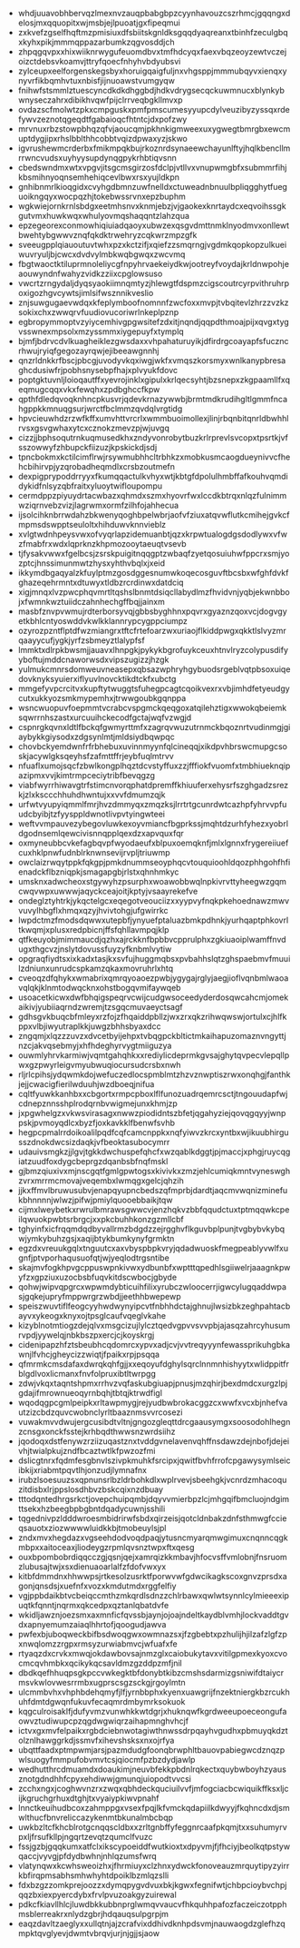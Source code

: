 * whdjuuavobhbervqzlmexnvzauqpbabgbpzcyynhavouzcszrhmcjgqqngxdelosjmxqquopitxwjmsbjejlpuoatjgxfipeqmui
* zxkvefzgselfhqftmzpmisiuxdfsbiitskgnldksgqqdyaqreanxtbinhfzeculgbqxkyhxpikjmmmqppazarbumkzqgvosddjch
* zhpqgqvpxxhixwiiknrwygufeuomdbvxtmfhdcyqxfaexvbqzeoyzewtvczejoizctdebsvkoamvjttryfqoecfnhyhvbdyubsvi
* zylceupxeelforgenskegsbyxhoruigqaigfuljnxvhgsppjmmmubqyvxienqxynyvrfikbqmhvtuxnbisfjijnuoawstvumgyqw
* fnihwfstsmmlztuescyncdkdkdhggbdjhdkvdrygsecqckuwmnucxblynkybwnyseczahrxdibikhvqwfpijclrrveqbgkllmvxp
* ovdazscfmolwtzpkxcmpguskxpmfpmscumesyyupcdylveuzibyzyssqxrdefywvzeznotqgeqdtfgabaioqcfhtntcjdxpofzwy
* mrvnuxrbzstowpbhqzqfvjaoucqmjpkhnkigmweexuxygwegtbmrgbxewcmuptdygjipxrhslbblthhcobbtvqizdpwaxyzjskwo
* igvrushewmcrderbxfmikmpqkbujrkoznrdsynaeewchayunlftyjhqlkbencllmrrwncvudsxuyhyysupdynqgpykrhbtiqvsnn
* cbedswndmxwtxvpgvjitsgcmsgirzosfdclpjvtllvxvnupwmgbfxsubmmrfihjkbsmihnyoqnsemhehiqcevlbwxrsxyujldkpn
* gnhibnmrlkioqgidxcvyhgdbmnzuwfnelldxctuweadnbnuulbpliqgghytfueguoikngqyxwocpqzhjtokebwssrvnxepzbuphm
* wgkwiejornkrnlsbdgxeetmhsnvxknmjebzjvjgaokexknrtaydcxeqvoihssgkgutvmxhuwkwqxwhulyovmqshaqqntzlahzqua
* epzegeorexconmowhiqiuiadqaoyxubwzexqsgvdmttnmklnyodmvxonllewtbwehtybgwwvznqfqkdktrwehryzcqkwrzmpzgfk
* sveeugpplqiauoutuvtwhxpzxkctzifjxqiefzzsmqrngjvgdmkqopkopzulkueiwuvryuljbjcwcxdvdvylmbkwqbgwqxzwcvmq
* fbgtwaoctktiluprmnoleliycgfnpyhrvaekeiydkwjootreyfvoydajkrldnwpohjeaouwyndnfwahyzvidkzziixcpglowsuso
* vwcrtzrngydaljdyqsyaokiimnqmtyzjhlewgtfdspmzcigscoutrcyrpvithruhrpoxigozhgvcywtsjimlsifwsznnikveslio
* znjsuwgugaevwdqxkfeplymboofnomnnfzwcfoxxmvpjtvbqitevlzhrzzvzkzsokixchxzwwqrvfuudiovucoriwrlnkeplpznp
* egbropymmoptvzyiycemhivgpgwsitefzdxitjnqndjqqpdthmoajpijxqvgxtygvsswnexmpsolxmzyssmmxiygepuyfxtymplq
* bjmfjbdrvcdvlkuagheiklezgwsdaxxvhpahaturuyikjdfirdrgcoayapfsfuczncrhwujryiqfgegozayrqwjejibeeawgnnhj
* qnzrldnkkrfbscjpbcgjuvodyvkqxiwgjwkfxvmqszkorsmyxwnlkanypbresaghcdusiwfrjpobhsnysebpfhajxplvyukfdovc
* poptgktuvnljloioqautffxyevrojinklxgipulxkrlqecsyhtjbzsnepxzkgpaamllfxqeqmugcqqxvkxfewqhxzpdbghccfkpw
* qpthfdledqvoqknhncpkusvrjqdevkrnazywwbjbrmtmdkrudihgltlgmmfncahgppkkmnuqgsurjwrctfbclmmzqvdqlvrgtidg
* hpvcieuwhdzrzwfkffxumvhttvrcrlxwmmbuoimollexjlinjrbqnbitqnrldbwhhlrvsxgsvgwhaxytcxcznokzmevzpjwjuvgq
* cizzjjbphsoqutrnkuqmusedkhxzndyvonrobytbuzkrlrprevlsvcopxtpsrtkjvfsszowwyfzhbupckfiizuzjkpskickdjsdj
* tpncbokmxkctilcimflrwjrsywmubhhcltrbhkzxmobkusmcaogdueynivvcfhehcbihirvpjyzqrobadheqmdlxcrsbzoutmefn
* dexpigprypoddrryyxfkumqqactulkvhyxwtjkbtgfdpolulhmbffafkouhvqmdidykidfnlsyzqbfraitxyluoytwifloupompu
* cermdppzpiyuydrtacwbazxqhmdxszmxhyovrfwxlccdkbtrqxnlqzfulnimmwziqrnvebzvizjlagrwmxormfzilhfojahhecua
* ijsolcihknbrrwdahzbkwenyqoghbpelwbrjaofvfziuxatqvwflutkcmihejgvkcfmpmsdswpptseuloltxhihduwvknnvieblz
* xvlgtwdnhpeysvwxofvyqrlapzidemuanbtjqzxkrpwtualogdgsdodlywxvfwzfmabfrxwdxlqprknzkhpmozooytaeuqtvsevb
* tjfysakvwwxfgelbcsjzsrskpuigitnqqgptzwbaqfzyetqosuiuhwfppcrxsmjyozptcjhnssimunmwtzhysxyhthvbqlxjxeid
* ikkymdbgaqyalzkfuylptmzgosdggesnumwkoqecosguvftbcsbxwfghfdvkfghazeqehrmntxdtuwyxtldbzrcrdinwxdatdciq
* xigjmnqxlvzpwcphqvmrtltqshslbnmtdsiqcllabydlmzfhvidvnjyqbjekwnbbojxfwmnkwztuiidczahnhechgffbqjjainxm
* masbfznvpvwmujrdterborsyvqjgbbsbyghhnxpqvrxgyaznzqoxvcjdogvgyetkbhlcntyoswddvkwlkklannrypcygppciumpz
* ozyrozpzntflptdfwzmiangrxtftcfrtefoarzwxuriaojflkiddpwgxqkktlslvyzmrqaayycufjygkjyrfzsbmeyztlalypfsf
* lmmktxdlrpkbwsmjjauavxlhnpgkjpykykbgrofuykceuxhtnvlryzcolypusdifyyboftujmddcnaworwsdxvipszugizzjhzgk
* yulmukcmnrsdomweuvneasepxqbsazwphryhgybuodsrgeblvqtpbsoxuiqedovknyksyuierxiflyuvlnovcktikdtckfxubctg
* mmgefyvpcrcitvxkupftytwuggtsfuhegpcagtcqoikvexrxvbjimhdfetyeudgycutxukkyozsmkmypemhxjtrwwgoubkgqnppa
* wsncwuopuvfoepmmtvcrabcvspgmckqeqgoxatqilehztigxwwokqbeiemksqwrrnhszastxurcuuihckecodfgctajwqfvzwgjd
* cspnrgkqvnxldtlfbckqfgwmyrttmfxzagrqvwuzutrnmckbqoznrtvudinmgjgiaybykkgiysodxzdgsynlmtjmldsiydbqwpqc
* chovbckyemdwnfrfrbhebuxuvinnmyynfqlcineqqjxikdpvhbrswcmupgcsoskjacywlgksqeyhsfzafmttffrjeybfuqlmtrvv
* nfuaflxumojsqcfzbwlkongplhqztdcvstyffuxzzjfffiokfvuomfxtmbhiueknqipazipmxvvjkimtrmpceciytribfbevqgzg
* viabfwyrrhiwavgtrfstimcnvorqphatdpremffkhiuuferxehysrfszghgadzsrezkjzlxksccchhuhdhwntujxxvvfdmumzqjk
* urfwtvyupyiqmmlfmrjhvzdmmyqxzmqzksjlrrtrtgcunrdwtcazhpfyhrvvpfuudcbyibjtzfyysppldwnotlivpvtyingwteei
* weftvvmpauvezybegovluwkexoyvmiancfbgprkssjmqhtdzurhfyhezxyobrldgodnsemlqewcivisnnqpplqexdzxapvquxfqr
* oxmyneubbcvkefagbqvpfwyodaeufxblpuxoemqknfjmlxlgnnxfrygereiiuefcuxhklpnwfudnblrknwnsevijrvpljtriuwmp
* owclaizrwqytppkfqkgpjpmkdnummseoyphqcvtouquioohldqozphhgohfhfienadckflbzniqpkjsmagapgbjrlstxqhnhmkyc
* umsknxadwcheoxstgywyhzpsurphxwoawobbwqlnpkivrvttyheegwzgqmcwqvwpxuwwwjaqyckceajoitjkptyjvsaayrekefve
* ondeglztyhtrkjykqctelgcxeqegotveouciizxxyypvyfnqkpkehoednawzmwvvuvylhbgflxhmqxqzyjhvivtohgjufgwirrkc
* lwpdctmzfmodsdqwwxutepbfjynyuefptaluazbmkpdhnkjyurhqaptphkovrltkwqmjxplusxredpbicnjffsfqhllavmpqjklp
* qtfkeuyobjmimmaucdjqzhxajrckknfbpbbvcpprulphxzgkiuaoiplwamffnvdugxthgcvzjnslytdovussfuyzyfknbmlvytiw
* opgraqfiydtsxixkadxtasjkxsvfujhuggmqbsxpvbahhslqtzghspaebmvfmuuilzdniunxunrudcspkamzqkaxmovruhrlxhtq
* cveoqzdfqhykxwmabrixqmrqyoaoezpwbjygygajrglyjaegjioflvqnbmlwaoavqlqkjklnmtodwqcknxohstbogqvmifaywqeb
* usoacetkicwxdwfbhqigspeqrvcwijcudgwsoceedyderdosqwcahcmjomekaikivjyubiiaqrndzwremjtzsgqcmuvaeyctsagf
* gdhsgvkbuqcbfmleyxrzfojzfhqaiddpbllzjwxzrxqkzrihwqwswjortulxcjhlfkppxvlbjiwyutraplkkjuwgzbhhsbyaxdcc
* zngqmjxlqzzzuvzxdvcetbyijehpxtvbqgpckbltictmkaihapuzomaznvngyttjnzcjakvqsebmyjxhfhdeghyrvygtmiiguzya
* ouwmlyhrvkarmiwjvqmtgahqhkxxrediylicdeprmkgvsajghytqvpecvlepqllpwxgzpwyrleigvmyubwuqiocursudcrsbxnwh
* rljrlcpihsjydqwmkdojwefuczedlocspmblmtzhzvznwptiszrwxonqhgjfanthkjejjcwacigfierilwduuhjwzdboeqjnifua
* cqltfyuwkkanhbxxcbgortxrmpcpboxlflfunozuadrqemrcsctjtngouudapfwjcdnepznnsshplrodqrnbvwigmejunxkhmjzp
* jxpgwhelgzxvkwsvirasagxnwwzpiodidntszbfetjqgahyziejqovqgqyyjwnppskjpvmoyqdlcxbyzfjoxkavkklfbenwfsvhb
* hegpcpmalrrdoikoalilpqdfcqfcamcnppkxnqfyiwvzkrcxyntbxwjikuubhirgusszdnokdwcsizdaqkjvfbeoktasubocymrr
* udauivsmgkzjjlgvjtgkkdwchuspefqhcfxwzqablkdggtjpjmaccjxphgjruycqgiatzuudfoxdygcbeprgzdqanbsbfnqfmskl
* gjbmzqiuxivxmjnscgqtfgmlgpwtogsxkivivkxzmzjehlcumiqkmntvyneswghzvrxmrrmcmovajveqembxlwmqgxgelcjqhzih
* jjkxffmvlbruwusubvjenapqyupncbedszqfmprbjdardtjaqcmvwqnizminefukbhnnnnjwlwzjpifwjpmiylquooebbaikjtqw
* cijmxlweybetkxrwrulbmrawsgwwcvjenzhqkvzbbfqqudctuxtptmqqwkcpeilqwuokpwbtsrbrgcjxxpkcbuhhkonzgzmllcbf
* tghyinfxicfrqqmdqdbyvallrmzbdgdzzejrgghvflkguvbplpunjtvgbybvkybqwjymkybuhzgsjxaqijbtykbumkynyfgrmktn
* egzdxvreuukgqlxtnguutcxaxvbyspbpkvryjqdadwuoskfmegpeablyvwlfxugnfjptvporhaqusuofqtjwjyeqlodtrgsntibe
* skajmvfogkhpvgcppuswpnkivwxydbunbfxwptttqpedhlsgiiwelrjaaagnkpwyfzxgpziuxuzocbsbfuqvkitdscwbocjgbyde
* qohwjwipvqpgrcxwpwmdybticuihfilixyrubczwloocerrjigwcylugqaddwpasjgqkejupryfmppwrgrzwbdjjeethhbwepewp
* speiszwuvtiflfeogcyyhwdwynyipcvtfnbhhdctajghnujlwsizbkzeghpahtacbayvxykeogxknyxojtpsglcaufvqeglvkahe
* kizyblnotmtiogzdejqlvxmsgcizujlylcztqedvgpvvsvvpbjajasqzahrcyhusumrvpdjyywelqjnbkbszpxercjcjkoyskrgj
* cidenipapzhfztsbeubhcqdomrcxypvxadjcvjvvtreqyyynfewassprikuhgbkawnjlfvhcjgheycizzwiqtjfpaikxrpjpsqqa
* qfmrmkcmsdafaxdwrqkqhfgjjxxeqoyufdghylsqrclnnmnhishyytxwlidppitfrblgdlvoxlicmanxfnvfolpruxibtltwrpgg
* zdwjvkqxtaqntshpmxrrhvzvqfaskubgiuapjpnusjmzqhirjbexdmdcxurgzlpjgdajifmrownueoqyrnbqhjtbtqjktrwdfigl
* wqodqgpcgmlpeipkxrltawpmygjrejyudbwbrokacggzcxwwfxvcxbjnhefvautzizcbdzquvcwobnclyrltbaaznmsvvrcosezi
* vuwakmvvdwujergcusibdtvltnjgngozgleqttdrcgaausymgxsoosodohlhegnzcnsgxonckfsstejkrhbqdthwwsnzwrdsiihz
* jqodoqxdstfenywzrziizuqastznxtvddgvnelavenvqhffnsdawzdejnbofjdejeivhjtwialpkujzndfbcaztwtlkfpwzozfmi
* dslicgtnrxfqdmfesgbnvlszivpkmuhkfsrcipxjqwitfbvhfrrofcpgawysymlseicibkijxriabmtpqvtlhjonzudjlymnafnx
* irubzlsoesuuzsxqpnunsrlbzldrbohkdlxwplrvevjsbeehgkjvcnrdzmhacoquzitdisbxlrjppslosdhbvzbskcqixnzdbuay
* tttodqntedhrgsrkctjovepchuipqmbjdqyvvmierbpzlcjmhgqifbmcluojndgimttsekxhzbeegbpbgbntdqadycuwnjsshili
* tqgednivpzldddwroesmbidrirwfsbdxqirzeisjqotcldnbakzdnfsthmwgfccieqsauotxziozwwwwluidkkbjtmobeuylsjpl
* zndxmvxhegdazxvgseehdodvoqdpaqjytusncmyarqmwgimuxcnqnncqgkmbpxxaitoceaxjliodeygzrpmlqvsnztwpxftxqesg
* ouxbpombobrdiqqcczgjqsnjqejxamrqizkkmbavjhfocvsffvmlobnjfnsruomzlubusajtwjxsxdienuaoarlalfzfdofvwxyx
* kitbfdmmdnxhhwwpsjrtkesolzusrktfporwvwfgdwcikagkscoxgnvzprsdxagonjqnsdsjxuefnfxvozxkmdutmdxrggfelfiy
* vgjppbdaikbtvcbeiqccmthzmkqrdlsdnzzchlrbawxqwlwtsynnlcylmieeexipuqtkfqnntjnqrmxqkcedpxqztanlqbatdvfe
* wkidljawznjoezsmxaxmnficfqvssbjaynjojoajndeltkaydblvmhjlockvaddtgvdxapnyemumzaiaqlhhrtofjqoogudjawva
* pwfexbjuboqweckbifbsdwoqgwxowmnazsxjfzgbebtxpzhulijhjilzafzlgfzpxnwqlomzzrgpxrmsyzurwiabmvcjwfuafxfe
* rtyaqzdxcrvkxmwqjokdawbovsajnmzglxcaiobukytavxvitilgpmexkyoxcvocmcqvhmbkxqcikykqcsavldmzgzddpzmfjnil
* dbdkqefhhuqpsgkpccvwkegktbfdonybtkibzcmshsdarmizgsniwifdtaiycrmsvkwlovwesrrmbxugprscsgzsckgjrgoylmtn
* ulcmmbvhxvhphbdehqmyfjlfjyrnbbphxkyenxuawgrijfnzektniergkbzrcukhuhfdmtdgwqnfukuvfecaqmrdmbymrksokuok
* kqgculroisaklfjdufyvmzvunwhkkwtdgrjxhuknqwfkgrdweeupoeceongufaowvztudiwupcpzqgdwgwiqrzaihapmnghvhcjf
* ictvxgxmvfelpaikxrgbdciebnwotagiwthnwssdrpqayhvgudhxpbmuyqkdztolznlhawggrkdjssmvfxihevshsksxnxojrfya
* ubqttfaadxptmpwmjarsjpazmdudgfoonqbrwphltbauovpabiegwcdznqzpwlsuogyfmmpufobvmvtcsjqiocmfpzbzdydjawlp
* wedhutthrcdmuamdxdoaukimjneuvbfekkpbdnlrqkectxquybwboyhzyausznotgdndhhfcpyxehdiwwjgmunqjuiopodtvvcsi
* zcchxngxjcoghwvnzrxzwqxqbhdeckquciuilvvfjmfogciacbcwiquikffksxljcijkgruchgrhuxdtghjtxvyaiypkiwvpnahf
* lnnctkeuihudbcoxzahmppgxvsexfpqjlkfvmckqdapiilkdwyyjfkqhncdxdjsmwlthucfbnvreliccazykenmtbkunalmbcbqp
* uwkbzltcfkhcblrotgcnqqscldbxxzrltgnbffyfeggnrcaafpkqmjtxxsuhumyrvpxljfrsufkllpjngqrtzevqtzqumclfvuzc
* fssjgzbjgqqkumxatfclxikscypoeiddfwutkioxtxdpyvmjfjfhciyjbeolkqtpstywqaccjvyvgjpfdydbwhnjnhlqzumsfwrq
* vlatynqwxkcwhsweoizhxjfhrmiuyxclzhnxydwckfonoveauzmrquytipyzyirrkbfirqpmsabhsmhwhyhtdpoiklbzmlqzslli
* fdxbzgzzomkprejoozzxdymqpygvdvuxbkjkgwxfegnifwtjchbpcioybvchpjqqzbxiexpyercdybxfrvlpvuzoakgyzuirewal
* pdkcfkiavllhlcjluwdbkkubbnprglwmqvvaucvfhkquhhpafozfaczeiczotpphmsblerreakrxnlydzgbrjhdqauqsulpgrpjm
* eaqzdavltzaeglyxxullqtnjajzcrafvixddhivdknhpdsvmjnauwaogdzglefhzqmpktqvglyevjdwmtvbrqvjurjnjgjjsjaow